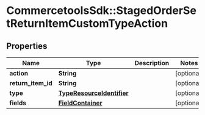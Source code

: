 # CommercetoolsSdk::StagedOrderSetReturnItemCustomTypeAction

## Properties
Name | Type | Description | Notes
------------ | ------------- | ------------- | -------------
**action** | **String** |  | [optional] 
**return_item_id** | **String** |  | [optional] 
**type** | [**TypeResourceIdentifier**](TypeResourceIdentifier.md) |  | [optional] 
**fields** | [**FieldContainer**](FieldContainer.md) |  | [optional] 

